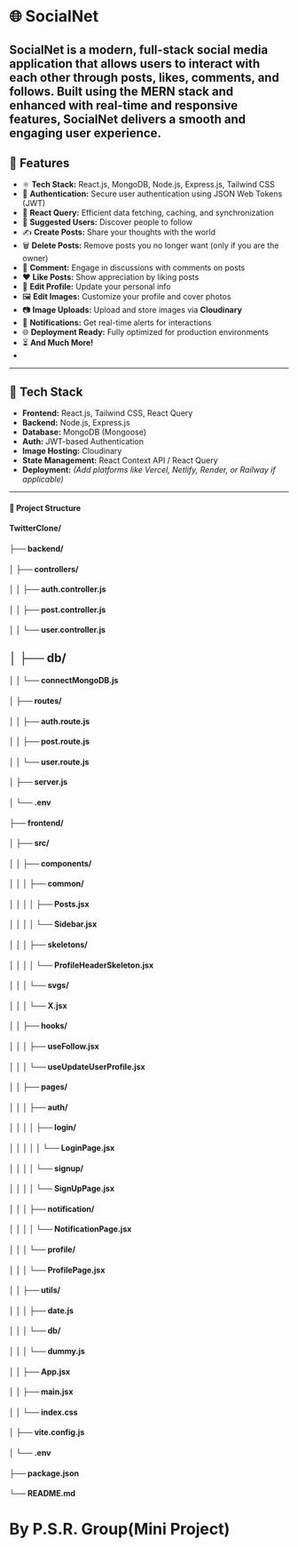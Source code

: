 # 🌐 SocialNet

SocialNet is a modern, full-stack social media application that allows users to interact with each other through posts, likes, comments, and follows.
Built using the MERN stack and enhanced with real-time and responsive features, SocialNet delivers a smooth and engaging user experience.
---

## 🚀 Features

- ⚛️ **Tech Stack:** React.js, MongoDB, Node.js, Express.js, Tailwind CSS
- 🔐 **Authentication:** Secure user authentication using JSON Web Tokens (JWT)
- 🔄 **React Query:** Efficient data fetching, caching, and synchronization
- 👥 **Suggested Users:** Discover people to follow
- ✍️ **Create Posts:** Share your thoughts with the world
- 🗑️ **Delete Posts:** Remove posts you no longer want (only if you are the owner)
- 💬 **Comment:** Engage in discussions with comments on posts
- ❤️ **Like Posts:** Show appreciation by liking posts
- 📝 **Edit Profile:** Update your personal info
- 🖼️ **Edit Images:** Customize your profile and cover photos
- 📷 **Image Uploads:** Upload and store images via **Cloudinary**
- 🔔 **Notifications:** Get real-time alerts for interactions
- 🌐 **Deployment Ready:** Fully optimized for production environments
- ⏳ **And Much More!**
- 
---

## 🧰 Tech Stack

- **Frontend:** React.js, Tailwind CSS, React Query
- **Backend:** Node.js, Express.js
- **Database:** MongoDB (Mongoose)
- **Auth:** JWT-based Authentication
- **Image Hosting:** Cloudinary
- **State Management:** React Context API / React Query
- **Deployment:** *(Add platforms like Vercel, Netlify, Render, or Railway if applicable)*

---

#### 📁 Project Structure
####  TwitterClone/
#### ├── backend/
#### │   ├── controllers/
#### │   │   ├── auth.controller.js
#### │   │   ├── post.controller.js
#### │   │   └── user.controller.js
## │   ├── db/
#### │   │   └── connectMongoDB.js
#### │   ├── routes/
#### │   │   ├── auth.route.js
#### │   │   ├── post.route.js
#### │   │   └── user.route.js
#### │   ├── server.js
#### │   └── .env
#### ├── frontend/
#### │   ├── src/
#### │   │   ├── components/
#### │   │   │   ├── common/
#### │   │   │   │   ├── Posts.jsx
#### │   │   │   │   └── Sidebar.jsx
#### │   │   │   ├── skeletons/
#### │   │   │   │   └── ProfileHeaderSkeleton.jsx
#### │   │   │   └── svgs/
#### │   │   │       └── X.jsx
#### │   │   ├── hooks/
#### │   │   │   ├── useFollow.jsx
#### │   │   │   └── useUpdateUserProfile.jsx
#### │   │   ├── pages/
#### │   │   │   ├── auth/
#### │   │   │   │   ├── login/
#### │   │   │   │   │   └── LoginPage.jsx
#### │   │   │   │   └── signup/
#### │   │   │   │       └── SignUpPage.jsx
#### │   │   │   ├── notification/
#### │   │   │   │   └── NotificationPage.jsx
#### │   │   │   └── profile/
#### │   │   │       └── ProfilePage.jsx
#### │   │   ├── utils/
#### │   │   │   ├── date.js
#### │   │   │   └── db/
#### │   │   │       └── dummy.js
#### │   │   ├── App.jsx
#### │   │   ├── main.jsx
#### │   │   └── index.css
#### │   ├── vite.config.js
#### │   └── .env
#### ├── package.json
#### └── README.md


# By P.S.R. Group(Mini Project)
